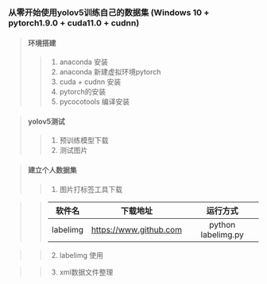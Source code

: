 ### 从零开始使用yolov5训练自己的数据集 (Windows 10 + pytorch1.9.0 + cuda11.0 + cudnn)  
> #### 环境搭建
>> 1. anaconda 安装
>> 2. anaconda 新建虚拟环境pytorch
>> 3. cuda + cudnn 安装
>> 4. pytorch的安装
>> 5. pycocotools 编译安装  

> #### yolov5测试
>> 1. 预训练模型下载
>> 2. 测试图片

> #### 建立个人数据集
>> 1. 图片打标签工具下载   

>>   |软件名|下载地址|运行方式|
>>   |:---:|:---:|:---:|
>>   |labelimg|<https://www.github.com>|python labelimg.py|   
   
>> 2.  labelimg 使用


>> 3. xml数据文件整理
